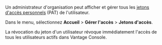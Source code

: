 Un administrateur d'organisation peut afficher et gérer tous les [jetons d'accès personnels](syi1695940519543.md) (PAT) de l'utilisateur.

Dans le menu, sélectionnez **Accueil** \> **Gérer l'accès** \> **Jetons d'accès**.

La révocation du jeton d'un utilisateur révoque immédiatement l'accès de tous les utilisateurs actifs dans Vantage Console.
